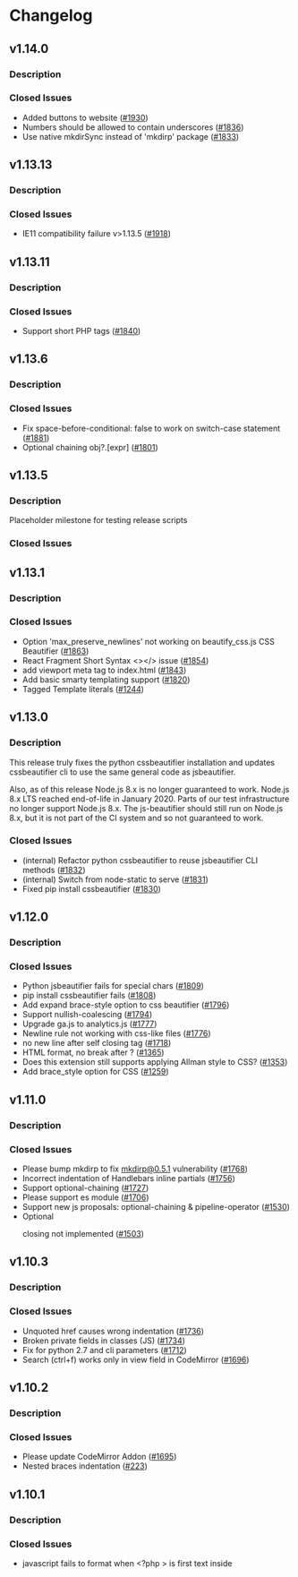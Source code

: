# Changelog
## v1.14.0

### Description


### Closed Issues
* Added buttons to website ([#1930](https://github.com/beautify-web/js-beautify/pull/1930))
* Numbers should be allowed to contain underscores ([#1836](https://github.com/beautify-web/js-beautify/issues/1836))
* Use native mkdirSync instead of 'mkdirp' package ([#1833](https://github.com/beautify-web/js-beautify/pull/1833))


## v1.13.13

### Description


### Closed Issues
* IE11 compatibility failure v>1.13.5 ([#1918](https://github.com/beautify-web/js-beautify/issues/1918))


## v1.13.11

### Description


### Closed Issues
* Support short PHP tags ([#1840](https://github.com/beautify-web/js-beautify/issues/1840))


## v1.13.6

### Description


### Closed Issues
* Fix space-before-conditional: false to work on switch-case statement ([#1881](https://github.com/beautify-web/js-beautify/pull/1881))
* Optional chaining obj?.[expr] ([#1801](https://github.com/beautify-web/js-beautify/issues/1801))


## v1.13.5

### Description
Placeholder milestone for testing release scripts

### Closed Issues


## v1.13.1

### Description


### Closed Issues
* Option 'max_preserve_newlines' not working on beautify_css.js CSS Beautifier ([#1863](https://github.com/beautify-web/js-beautify/issues/1863))
* React Fragment Short Syntax <></> issue ([#1854](https://github.com/beautify-web/js-beautify/issues/1854))
* add  viewport meta tag to index.html ([#1843](https://github.com/beautify-web/js-beautify/pull/1843))
* Add basic smarty templating support ([#1820](https://github.com/beautify-web/js-beautify/issues/1820))
* Tagged Template literals ([#1244](https://github.com/beautify-web/js-beautify/issues/1244))


## v1.13.0

### Description
This release truly fixes the python cssbeautifier installation and updates cssbeautifier cli to use the same general code as jsbeautifier. 

Also, as of this release Node.js 8.x is no longer guaranteed to work. Node.js 8.x LTS reached end-of-life in January 2020. 
Parts of our test infrastructure no longer support Node.js 8.x. The js-beautifier should still run on Node.js 8.x, but it is not part of the CI system and so not guaranteed to work. 


### Closed Issues
* (internal) Refactor python cssbeautifier to reuse jsbeautifier CLI methods ([#1832](https://github.com/beautify-web/js-beautify/pull/1832))
* (internal) Switch from node-static to serve ([#1831](https://github.com/beautify-web/js-beautify/pull/1831))
* Fixed pip install cssbeautifier ([#1830](https://github.com/beautify-web/js-beautify/pull/1830))


## v1.12.0

### Description


### Closed Issues
* Python jsbeautifier fails for special chars ([#1809](https://github.com/beautify-web/js-beautify/issues/1809))
* pip install cssbeautifier fails ([#1808](https://github.com/beautify-web/js-beautify/issues/1808))
* Add expand brace-style option to css beautifier ([#1796](https://github.com/beautify-web/js-beautify/pull/1796))
* Support nullish-coalescing ([#1794](https://github.com/beautify-web/js-beautify/issues/1794))
* Upgrade ga.js to analytics.js ([#1777](https://github.com/beautify-web/js-beautify/issues/1777))
* Newline rule not working with css-like files ([#1776](https://github.com/beautify-web/js-beautify/issues/1776))
* no new line after self closing tag ([#1718](https://github.com/beautify-web/js-beautify/issues/1718))
* HTML format, no break after <label>? ([#1365](https://github.com/beautify-web/js-beautify/issues/1365))
* Does this extension still supports applying Allman style to CSS? ([#1353](https://github.com/beautify-web/js-beautify/issues/1353))
* Add brace_style option for CSS ([#1259](https://github.com/beautify-web/js-beautify/issues/1259))


## v1.11.0

### Description


### Closed Issues
* Please bump mkdirp to fix mkdirp@0.5.1 vulnerability ([#1768](https://github.com/beautify-web/js-beautify/issues/1768))
* Incorrect indentation of Handlebars inline partials ([#1756](https://github.com/beautify-web/js-beautify/issues/1756))
* Support optional-chaining ([#1727](https://github.com/beautify-web/js-beautify/issues/1727))
* Please support es module ([#1706](https://github.com/beautify-web/js-beautify/issues/1706))
* Support new js proposals: optional-chaining & pipeline-operator ([#1530](https://github.com/beautify-web/js-beautify/issues/1530))
* Optional <p> closing not implemented ([#1503](https://github.com/beautify-web/js-beautify/issues/1503))


## v1.10.3

### Description


### Closed Issues
* Unquoted href causes wrong indentation ([#1736](https://github.com/beautify-web/js-beautify/issues/1736))
* Broken private fields in classes (JS) ([#1734](https://github.com/beautify-web/js-beautify/issues/1734))
* Fix for python 2.7 and cli parameters ([#1712](https://github.com/beautify-web/js-beautify/pull/1712))
* Search (ctrl+f) works only in view field in CodeMirror ([#1696](https://github.com/beautify-web/js-beautify/issues/1696))


## v1.10.2

### Description


### Closed Issues
* Please update CodeMirror Addon ([#1695](https://github.com/beautify-web/js-beautify/issues/1695))
* Nested braces indentation ([#223](https://github.com/beautify-web/js-beautify/issues/223))


## v1.10.1

### Description


### Closed Issues
* javascript fails to format when <?php > is first text inside <script> tag ([#1687](https://github.com/beautify-web/js-beautify/issues/1687))
* 414 Request-URI Too Large ([#1640](https://github.com/beautify-web/js-beautify/issues/1640))


## v1.10.0

### Description
# Description
* Added `templating` setting to control when template languages are recognized.  All languages are off by default in Javascript and on by default in HTML. 
* Thanks to @HanabishiRecca, @averydev, @kalbasit, @asteinha  for contributions

https://github.com/beautify-web/js-beautify/compare/v1.9.1...v1.10.0



### Closed Issues
* beautifying scss selector with colon in it adds space ([#1667](https://github.com/beautify-web/js-beautify/issues/1667))
* Javascript multiline comments duplicates ([#1663](https://github.com/beautify-web/js-beautify/issues/1663))
* Tokenizer crashes if the input terminates with a dot character. ([#1658](https://github.com/beautify-web/js-beautify/issues/1658))
* stop reformatting valid css \\! into invalid \\ ! ([#1656](https://github.com/beautify-web/js-beautify/pull/1656))
* wrong indent for unclosed <? - need to support disabling templating ([#1647](https://github.com/beautify-web/js-beautify/issues/1647))
* Beautify inserts space before exclamation mark in comment <!-- in css <style> ([#1641](https://github.com/beautify-web/js-beautify/issues/1641))
* 'less' mixins parameter formatting problem ([#1582](https://github.com/beautify-web/js-beautify/issues/1582))
* Change css tests to use 4 space indenting instead of tabs ([#1527](https://github.com/beautify-web/js-beautify/issues/1527))
* Braces after case get pushed onto new line ([#1357](https://github.com/beautify-web/js-beautify/issues/1357))
* Extra space in pseudo-elements and pseudo-classes selectors ([#1233](https://github.com/beautify-web/js-beautify/issues/1233))
* LESS formatting - mixins with multiple variables ([#1018](https://github.com/beautify-web/js-beautify/issues/1018))
* Bug in less format ([#842](https://github.com/beautify-web/js-beautify/issues/842))


## v1.9.1

### Description


### Closed Issues
* nested table not beautified correctly ([#1649](https://github.com/beautify-web/js-beautify/issues/1649))
* Add an option to preserve indentation on empty lines ([#1322](https://github.com/beautify-web/js-beautify/issues/1322))


## v1.9.0

### Description
# Description
* Fixed Tab indenting - when tabs indenting enabled, they are used universally.  Also, tab size customizable: 8-space tabs would mean each tab is treated as 8 spaces. (#1294, #1551) 
* Accurate line wrapping - Layout always wraps when line length exceed specified column, unless wrapping would not reduce line length. (#284, #1238)
* Improved Template handling in HTML - Go, Django, Handlebars, ERB/EJS/ASP, PHP (still only handlebars indenting) (#881, #1602, #1620)
* Improved Template handling in Javascript - ERB/EJS/ASP, PHP (no indenting, no Django or Handlebars due to potential syntax conflicts for curly braces) (#1377)
* Fixed indenting of mustache inverted conditionals (#1623 @e2tha-e)
* Fixed indenting for HTML tags with option end tags (#1213)

https://github.com/beautify-web/js-beautify/compare/v1.8.9...v1.9.0



### Closed Issues
* Incorrect indentation of `^` inverted section tags in Handlebars/Mustache code ([#1623](https://github.com/beautify-web/js-beautify/issues/1623))
* PHP In HTML Attributes ([#1620](https://github.com/beautify-web/js-beautify/issues/1620))
* DeanEdward python unpacker offset problem ([#1616](https://github.com/beautify-web/js-beautify/issues/1616))
* CLI on Windows doesn't accept -f - for stdin? ([#1609](https://github.com/beautify-web/js-beautify/issues/1609))
* HTML type attribute breaks JavaScript beautification? ([#1606](https://github.com/beautify-web/js-beautify/issues/1606))
* Use of global MODE before declaration caused uglify problem ([#1604](https://github.com/beautify-web/js-beautify/issues/1604))
* When building html tags using Mustache variables, extra whitespace is added after opening arrow ([#1602](https://github.com/beautify-web/js-beautify/issues/1602))
* <script type="text/html">isnot abled to be beautified ([#1591](https://github.com/beautify-web/js-beautify/issues/1591))
* _get_full_indent undefined ([#1590](https://github.com/beautify-web/js-beautify/issues/1590))
* Website "autodetect" setting doesn't distinguish css vs javascript ([#1565](https://github.com/beautify-web/js-beautify/issues/1565))
* Add setting to keep HTML tag text content unformatted or ignore custom delimiters ([#1560](https://github.com/beautify-web/js-beautify/issues/1560))
* HTML auto formatting using spaces instead of tabs ([#1551](https://github.com/beautify-web/js-beautify/issues/1551))
* Unclosed single quote in php tag causes formatting changes which break php code ([#1377](https://github.com/beautify-web/js-beautify/issues/1377))
* Using tabs when wrapping attributes and wrapping if needed ([#1294](https://github.com/beautify-web/js-beautify/issues/1294))
* HTML --wrap-attributes doesn't respect --wrap-line-length ([#1238](https://github.com/beautify-web/js-beautify/issues/1238))
* Bad indent level(HTML) ([#1213](https://github.com/beautify-web/js-beautify/issues/1213))
* js-beautify produces invalid code for variables with Unicode escape sequences ([#1211](https://github.com/beautify-web/js-beautify/issues/1211))
* support vuejs ([#1154](https://github.com/beautify-web/js-beautify/issues/1154))
* Go templates in HTML ([#881](https://github.com/beautify-web/js-beautify/issues/881))
* Better behavior for javascript --wrap-line-length ([#284](https://github.com/beautify-web/js-beautify/issues/284))


## v1.8.9

### Description


### Closed Issues
* Won't run from CLI - bad option name `files` ([#1583](https://github.com/beautify-web/js-beautify/issues/1583))
* in the .vue file `space_after_anon_function` is invalid ([#1425](https://github.com/beautify-web/js-beautify/issues/1425))
* Add function default_options() to beautifier.js ([#1364](https://github.com/beautify-web/js-beautify/issues/1364))
* fix: Missing space before function parentheses ? ([#1077](https://github.com/beautify-web/js-beautify/issues/1077))
* Support globs in CLI ([#787](https://github.com/beautify-web/js-beautify/issues/787))


## v1.8.8

### Description


### Closed Issues
*  async function in object wrong indentation ([#1573](https://github.com/beautify-web/js-beautify/issues/1573))


## v1.8.7

### Description


### Closed Issues
* Add tests for html  `indent_scripts` option ([#1518](https://github.com/beautify-web/js-beautify/issues/1518))
* Support dynamic import ([#1197](https://github.com/beautify-web/js-beautify/issues/1197))
* HTML: add an option to preserve manual wrapping of attributes ([#1125](https://github.com/beautify-web/js-beautify/issues/1125))
* js-beautify adds a space between # and include ([#1114](https://github.com/beautify-web/js-beautify/issues/1114))
* space_after_anon_function doesn't work with anon async functions ([#1034](https://github.com/beautify-web/js-beautify/issues/1034))
* Space before function arguments (space-after-function) (space-after-named-function) ([#608](https://github.com/beautify-web/js-beautify/issues/608))


## v1.8.6

### Description
Beautifier has moved to https://beautifier.io

### Closed Issues
* JS beautify break the angular compile ([#1544](https://github.com/beautify-web/js-beautify/issues/1544))
* base64 string is broken with v1.8.4 ([#1535](https://github.com/beautify-web/js-beautify/issues/1535))
* Bookmarklet becomes totally useless ([#1408](https://github.com/beautify-web/js-beautify/issues/1408))
* HTTPS ([#1399](https://github.com/beautify-web/js-beautify/issues/1399))
* Beautify breaks when js starts with space followed by multi-line comment ([#789](https://github.com/beautify-web/js-beautify/issues/789))


## v1.8.4

### Description
Broader adoption of 1.8.x revealed a few more high priority fixes


### Closed Issues
* Multiple newlines added between empty textarea and "unformatted" inline elements  ([#1534](https://github.com/beautify-web/js-beautify/issues/1534))
* unindent_chained_methods broken ([#1533](https://github.com/beautify-web/js-beautify/issues/1533))


## v1.8.3

### Description


### Closed Issues
* Missing Bower Assets ([#1521](https://github.com/beautify-web/js-beautify/issues/1521))
* Javascript ternary breaked with `await` ([#1519](https://github.com/beautify-web/js-beautify/issues/1519))
* Object property indented after `await` ([#1517](https://github.com/beautify-web/js-beautify/issues/1517))
* Handlebars formatting problems ([#870](https://github.com/beautify-web/js-beautify/issues/870))
* beautify.js doesn't have indent_level option ([#724](https://github.com/beautify-web/js-beautify/issues/724))


## v1.8.1

### Description


### Closed Issues
* Why npm is a dependency? ([#1516](https://github.com/beautify-web/js-beautify/issues/1516))
* indent_inner_html not working in v1.8.0 ([#1514](https://github.com/beautify-web/js-beautify/issues/1514))


## v1.8.0

### Description
Massive set of fixes and improvements.

Thanks to contributors: @cheerypick, @swan46, @MacKLess, @Elrendio, @madman-bob, @amanda-bot, @Hirse, @aeschli, and many more.

Special thanks to @astronomersiva and @garretwilson for finding key bugs in the RC releases,
and to @MacKLess for driving down the open bug count with tons of regression tests.

Highlights:

* CSS: `newline_between_rules` support for nested rules - CSS/SASS/SCSS/LESS  (@MacKLess)
* CSS: @import support in CSS (@MacKLess)
* HTML: inline element support (@madman-bob)
* HTML: `wrap_attributes` setting `align-multiple` (@cheerypick)
* HTML: optional close tags do not over indent - li, tr, etc.
* HTML: Improved line wrapping in HTML - still not fully correct
* HTML: 10x performance improvement in HTML beautifier
* JS: ES6 BigInt support (@thejoshwolfe)
* JS: ES6 Dynamic import support 
* CSS: :hover for @extend formatting (@MacKLess)
* HTML: Incorrect line wrapping issue (@andreyvolokitin)
* JS: Javascript ++ Operator Indentation (@Elrendio)
* JS: Better packer handling in Python (@swan46)





### Closed Issues
* list items of nested lists get indented backwards ([#1501](https://github.com/beautify-web/js-beautify/issues/1501))
* Make beautifier auto-convert options with dashes into underscores ([#1497](https://github.com/beautify-web/js-beautify/issues/1497))
* ReferenceError: token is not defined ([#1496](https://github.com/beautify-web/js-beautify/issues/1496))
* Publish v1.8.0 ([#1495](https://github.com/beautify-web/js-beautify/issues/1495))
* still probem #1439 / #1337 ([#1491](https://github.com/beautify-web/js-beautify/issues/1491))
* Duplicating HTML Code Nested In PHP ([#1483](https://github.com/beautify-web/js-beautify/issues/1483))
* Handlebars - `if` tags are broken when using helper with `textarea` ([#1482](https://github.com/beautify-web/js-beautify/issues/1482))
* TypeError: Cannot read property '1' of null ([#1481](https://github.com/beautify-web/js-beautify/issues/1481))
* Space in Self Closing Tag Issue ([#1478](https://github.com/beautify-web/js-beautify/issues/1478))
* Weird Formatting in VSCode ([#1475](https://github.com/beautify-web/js-beautify/issues/1475))
* Indent with tab issue on website ([#1470](https://github.com/beautify-web/js-beautify/issues/1470))
* Contents of hbs tags are converted to lowercase ([#1464](https://github.com/beautify-web/js-beautify/issues/1464))
* HTML tags are indented wrongly when attributes are present ([#1462](https://github.com/beautify-web/js-beautify/issues/1462))
* hbs tags are stripped when there is a comment below or inline ([#1461](https://github.com/beautify-web/js-beautify/issues/1461))
* Spaces added to handlebars with '=' ([#1460](https://github.com/beautify-web/js-beautify/issues/1460))
* jsbeautifier.org don't works ([#1445](https://github.com/beautify-web/js-beautify/issues/1445))
* Commenting code and then beautifying removes line breaks ([#1440](https://github.com/beautify-web/js-beautify/issues/1440))
* Less: Where is my space? ([#1411](https://github.com/beautify-web/js-beautify/issues/1411))
* No newline after @import ([#1406](https://github.com/beautify-web/js-beautify/issues/1406))
* "html.format.wrapAttributes": "force-aligned" adds empty line on long attributes ([#1403](https://github.com/beautify-web/js-beautify/issues/1403))
* HTML: wrap_line_length is handled incorrectly ([#1401](https://github.com/beautify-web/js-beautify/issues/1401))
* js-beautify is breaking code by adding space after import ([#1393](https://github.com/beautify-web/js-beautify/issues/1393))
* JS-Beautify should format XML tags inside HTML files ([#1383](https://github.com/beautify-web/js-beautify/issues/1383))
* python unpacker can not handle if radix given as [] and not as a number ([#1381](https://github.com/beautify-web/js-beautify/issues/1381))
* unindent_chained_methods breaks indentation for if statements without brackets  ([#1378](https://github.com/beautify-web/js-beautify/issues/1378))
* function parameters merged into single line when starting with ! or [ ([#1374](https://github.com/beautify-web/js-beautify/issues/1374))
* CSS selector issue (header > div[class~="div-all"]) in SCSS file ([#1373](https://github.com/beautify-web/js-beautify/issues/1373))
* Add "Create Issue for Unexpected Output" button to website ([#1371](https://github.com/beautify-web/js-beautify/issues/1371))
* Add combobox to control type of beautification ([#1370](https://github.com/beautify-web/js-beautify/issues/1370))
* Add Options textbox to website for debugging ([#1369](https://github.com/beautify-web/js-beautify/issues/1369))
* Python version fails to properly beautify packed code ([#1367](https://github.com/beautify-web/js-beautify/issues/1367))
* preserve-newline doesn't work for text blocks inside tags ([#1352](https://github.com/beautify-web/js-beautify/issues/1352))
* How to keep comments on their own lines after formating ([#1348](https://github.com/beautify-web/js-beautify/issues/1348))
* Beautification of Multiline PHP ([#1346](https://github.com/beautify-web/js-beautify/issues/1346))
* Beautification of PHP with echo short tags ([#1339](https://github.com/beautify-web/js-beautify/issues/1339))
* <button> with force-expand-multiline formatting bug ([#1335](https://github.com/beautify-web/js-beautify/issues/1335))
* js-beautify 1.7.5 breaks some correct JS code when run with -X ([#1334](https://github.com/beautify-web/js-beautify/issues/1334))
* URGENT: @extend with :hover, :focus and so on... ([#1331](https://github.com/beautify-web/js-beautify/issues/1331))
* JSBeautify options for programmatic use? ([#1327](https://github.com/beautify-web/js-beautify/issues/1327))
* js-beautify: fix handling for --eol and --outfile ([#1315](https://github.com/beautify-web/js-beautify/pull/1315))
* Note that `gsort` is GNU sort ([#1314](https://github.com/beautify-web/js-beautify/issues/1314))
* `pip` doesn't use same version as `/usr/bin/env python` ([#1312](https://github.com/beautify-web/js-beautify/issues/1312))
* Negative numbers removes newlines in arrays ([#1288](https://github.com/beautify-web/js-beautify/issues/1288))
* Wrap and align html attributes when line reaches wrap-line-length ([#1285](https://github.com/beautify-web/js-beautify/issues/1285))
* Javascript ++ Operator get wrong indent ([#1283](https://github.com/beautify-web/js-beautify/issues/1283))
* Generate js-beautify executable properly on windows when installed from PIP ([#1266](https://github.com/beautify-web/js-beautify/issues/1266))
* Add or preserve empty line between nested SCSS rules ([#1258](https://github.com/beautify-web/js-beautify/issues/1258))
* Create beta channel for releases ([#1255](https://github.com/beautify-web/js-beautify/issues/1255))
* Add install tests for packages ([#1254](https://github.com/beautify-web/js-beautify/issues/1254))
* Formatting slow when line wrap is set ([#1231](https://github.com/beautify-web/js-beautify/issues/1231))
* [!true && ...] Negated expressions in an array get collapsed into a single line ([#1229](https://github.com/beautify-web/js-beautify/issues/1229))
* await import(...) ([#1228](https://github.com/beautify-web/js-beautify/issues/1228))
* The result of "Format document" is weird of certain HTML content. ([#1223](https://github.com/beautify-web/js-beautify/issues/1223))
* (next_tag || "").match is not a function ([#1202](https://github.com/beautify-web/js-beautify/issues/1202))
* html.format.wrapAttributes on handlebars template ([#1199](https://github.com/beautify-web/js-beautify/issues/1199))
* Don't indent unclosed HTML tags containing server directives "<@" ([#1193](https://github.com/beautify-web/js-beautify/issues/1193))
* `force-expand-multiline` doesn't work as expected ([#1186](https://github.com/beautify-web/js-beautify/issues/1186))
* HTML text content formatted incorrectly ([#1184](https://github.com/beautify-web/js-beautify/issues/1184))
* Content deleted when formatting with indent_handlebars: true ([#1174](https://github.com/beautify-web/js-beautify/issues/1174))
* Nested span tags not indenting properly ([#1167](https://github.com/beautify-web/js-beautify/issues/1167))
* SCSS Comment Issue ([#1165](https://github.com/beautify-web/js-beautify/issues/1165))
* Less function parameters are wrapped unexpected ([#1156](https://github.com/beautify-web/js-beautify/issues/1156))
* Support underscore templates ([#1130](https://github.com/beautify-web/js-beautify/issues/1130))
* html-bar/handlebar {{else if}} block is indented ([#1123](https://github.com/beautify-web/js-beautify/issues/1123))
* Wrap line length, first line not correct  ([#1122](https://github.com/beautify-web/js-beautify/issues/1122))
* TypeError: Cannot read property 'replace' of undefined ([#1120](https://github.com/beautify-web/js-beautify/issues/1120))
* Strange behaviours of formatting for double spans ([#1113](https://github.com/beautify-web/js-beautify/issues/1113))
* Missing space between "else" and "if". ([#1107](https://github.com/beautify-web/js-beautify/issues/1107))
* invalid indentation for html code ([#1098](https://github.com/beautify-web/js-beautify/issues/1098))
* HTML "select" tags have too much indentation ([#1097](https://github.com/beautify-web/js-beautify/issues/1097))
* Formatting breaks apart unquoted attribute ([#1094](https://github.com/beautify-web/js-beautify/issues/1094))
* HTML formatting wraps ending block tag for no reason with nested inline elements ([#1041](https://github.com/beautify-web/js-beautify/issues/1041))
* Ignore expressions in handlebars tags. ([#1040](https://github.com/beautify-web/js-beautify/issues/1040))
* not correctly joining lines for HTML ([#1033](https://github.com/beautify-web/js-beautify/issues/1033))
* Fails to format SVG files properly ([#1027](https://github.com/beautify-web/js-beautify/issues/1027))
* Template tags with new lines in them ([#1016](https://github.com/beautify-web/js-beautify/issues/1016))
* Span tags do not re-indent correctly ([#1010](https://github.com/beautify-web/js-beautify/issues/1010))
* Error in --eol processing in python ([#987](https://github.com/beautify-web/js-beautify/issues/987))
* Extra space added when quote is present ([#943](https://github.com/beautify-web/js-beautify/issues/943))
* weird formatting for HTML5 <tr> ([#882](https://github.com/beautify-web/js-beautify/issues/882))
* Respect non-breaking spaces ([#869](https://github.com/beautify-web/js-beautify/issues/869))
* Media Queries style issue ([#863](https://github.com/beautify-web/js-beautify/issues/863))
* Weird Beautify Style? ([#857](https://github.com/beautify-web/js-beautify/issues/857))
* "unformatted" paradigm broken, "unformatted" and "inline" are not the same ([#841](https://github.com/beautify-web/js-beautify/issues/841))
* Increment/Decrement Operator on object property extra indent on subsequent line ([#814](https://github.com/beautify-web/js-beautify/issues/814))
* Inconsistence of "newline_between_rules" with @import or @media ([#769](https://github.com/beautify-web/js-beautify/issues/769))
* Unexpected line break in "-1" ([#740](https://github.com/beautify-web/js-beautify/issues/740))
* Blank line before and after CSS / JS comments ([#736](https://github.com/beautify-web/js-beautify/issues/736))
* newline_between_rules support for Sass (enhancement) ([#657](https://github.com/beautify-web/js-beautify/issues/657))
* CSS comment spacing disregards `newline_between_rules`, `selector_separator_newline` ([#645](https://github.com/beautify-web/js-beautify/issues/645))
* HTML: wrap_line_length may produce buggy spaces ([#607](https://github.com/beautify-web/js-beautify/issues/607))
* Wrong code formatting using Handlebars ([#576](https://github.com/beautify-web/js-beautify/issues/576))
* option to ignore section or line in html ([#575](https://github.com/beautify-web/js-beautify/issues/575))
* Tokenize html before beautifying ([#546](https://github.com/beautify-web/js-beautify/issues/546))
* Extra newline is inserted after the comment line instead of before it ([#531](https://github.com/beautify-web/js-beautify/issues/531))
* html-beautify's max_preserve_newlines preserves one new line too much ([#517](https://github.com/beautify-web/js-beautify/issues/517))
* Disable/Skip HTML single-line comment  ([#426](https://github.com/beautify-web/js-beautify/issues/426))
* Add tests for various javascript dependency loading libraries ([#360](https://github.com/beautify-web/js-beautify/issues/360))
* Formatting of @import broken ([#358](https://github.com/beautify-web/js-beautify/issues/358))
* newline removal seems not to work properly (in sublime text 3 on xp pro sp3) ([#348](https://github.com/beautify-web/js-beautify/issues/348))


## v1.7.5

### Description


### Closed Issues
* Strict mode: js_source_text is not defined [CSS] ([#1286](https://github.com/beautify-web/js-beautify/issues/1286))
* Made brace_style option more inclusive ([#1277](https://github.com/beautify-web/js-beautify/pull/1277))
* White space before"!important" tag missing in CSS beautify ([#1273](https://github.com/beautify-web/js-beautify/issues/1273))


## v1.7.4

### Description
Thanks @cejast for contributing!

### Closed Issues
* Whitespace after ES7 `async` keyword for arrow functions ([#896](https://github.com/beautify-web/js-beautify/issues/896))


## v1.7.3

### Description
* Fixed broken installs

Lessons learned:
* Don't publish and go to bed.
* I thought I had sufficient test coverage and I did not. Tests will be implemented to protect against this before the next release (#1254).
* Also, this break highlights the need to create a beta channel for releases and a way to request feedback on beta releases (#1255).
* The project has been maintained by mostly one person over the past year or so, with some additions by other individuals. This break also highlights the need for this project to have a few more people who have the ability address issues/emergencies (#1256).
* Many projects do not not lock or even limit their version dependencies.  Those that do often use `^x.x.x` instead of `~x.x.x`.  Consider switching to making major version updates under more circumstances to limit risk to dependent projects.  (#1257)


### Closed Issues
* Version 1.7.0 fail to install through pip ([#1250](https://github.com/beautify-web/js-beautify/issues/1250))
* Installing js-beautify fails ([#1247](https://github.com/beautify-web/js-beautify/issues/1247))


## v1.7.0

### Description


### Closed Issues
* undindent-chained-methods option. Resolves #482 ([#1240](https://github.com/beautify-web/js-beautify/pull/1240))
* Add test and tools folder to npmignore ([#1239](https://github.com/beautify-web/js-beautify/issues/1239))
* incorrect new-line insertion after "yield" ([#1206](https://github.com/beautify-web/js-beautify/issues/1206))
* Do not modify built-in objects ([#1205](https://github.com/beautify-web/js-beautify/issues/1205))
* Fix label checking incorrect box when clicked ([#1169](https://github.com/beautify-web/js-beautify/pull/1169))
* Webpack ([#1149](https://github.com/beautify-web/js-beautify/pull/1149))
* daisy-chain indentation leads to over-indentation ([#482](https://github.com/beautify-web/js-beautify/issues/482))


## v1.6.12

### Description


### Closed Issues
* CSS: Preserve Newlines ([#537](https://github.com/beautify-web/js-beautify/issues/537))


## v1.6.11

### Description
Reverted #1117 - Preserve newlines broken

### Closed Issues
* On beautify, new line before next CSS selector ([#1142](https://github.com/beautify-web/js-beautify/issues/1142))


## v1.6.10

### Description
Added `preserver_newlines` to css beautifier

### Closed Issues


## v1.6.9

### Description
* Fixed html formatting issue with attribute wrap (Thanks, @HookyQR!)
* Fixed python package publishing


### Closed Issues
* Wrong HTML beautification starting with v1.6.5 ([#1115](https://github.com/beautify-web/js-beautify/issues/1115))
* Ignore linebreak when meet handlebar ([#1104](https://github.com/beautify-web/js-beautify/pull/1104))
* Lines are not un-indented correctly when attributes are wrapped ([#1103](https://github.com/beautify-web/js-beautify/issues/1103))
* force-aligned is not aligned when indenting with tabs ([#1102](https://github.com/beautify-web/js-beautify/issues/1102))
* Python package fails to publish  ([#1101](https://github.com/beautify-web/js-beautify/issues/1101))
* Explaination of 'operator_position' is absent from README.md ([#1047](https://github.com/beautify-web/js-beautify/issues/1047))


## v1.6.8

### Description
* Fixed a batch of comment and semicolon-less code bugs


### Closed Issues
* Incorrect indentation after loop with comment ([#1090](https://github.com/beautify-web/js-beautify/issues/1090))
* Extra newline is inserted after beautifying code with anonymous function ([#1085](https://github.com/beautify-web/js-beautify/issues/1085))
* end brace with next comment line make bad indent ([#1043](https://github.com/beautify-web/js-beautify/issues/1043))
* Javascript comment in last line doesn't beautify well ([#964](https://github.com/beautify-web/js-beautify/issues/964))
* indent doesn't work with comment (jsdoc) ([#913](https://github.com/beautify-web/js-beautify/issues/913))
* Wrong indentation, when new line between chained methods ([#892](https://github.com/beautify-web/js-beautify/issues/892))
* Comments in a non-semicolon style have extra indent ([#815](https://github.com/beautify-web/js-beautify/issues/815))
* [bug] Incorrect indentation due to commented line(s) following a function call with a function argument. ([#713](https://github.com/beautify-web/js-beautify/issues/713))
* Wrong indent formatting ([#569](https://github.com/beautify-web/js-beautify/issues/569))


## v1.6.7

### Description
Added `content_unformatted` option (Thanks @arai-a)

### Closed Issues
* HTML pre code indentation ([#928](https://github.com/beautify-web/js-beautify/issues/928))
* Beautify script/style tags but ignore their inner JS/CSS content ([#906](https://github.com/beautify-web/js-beautify/issues/906))


## v1.6.6

### Description
* Added support for editorconfig from stdin
* Added js-beautify to cdnjs
* Fixed CRLF to LF for HTML and CSS on windows
* Added inheritance/overriding to config format (Thanks @DaniGuardiola and @HookyQR)
* Added `force-align` to `wrap-attributes` (Thanks @Lukinos)
* Added `force-expand-multiline` to `wrap-attributes` (Thanks @tobias-zucali)
* Added `preserve-inline` as independent brace setting (Thanks @Coburn37)
* Fixed handlebars with angle-braces (Thanks @mmsqe)



### Closed Issues
* Wrong indentation for comment after nested unbraced control constructs ([#1079](https://github.com/beautify-web/js-beautify/issues/1079))
* Should prefer breaking the line after operator ? instead of before operator < ([#1073](https://github.com/beautify-web/js-beautify/issues/1073))
* New option "force-expand-multiline" for "wrap_attributes" ([#1070](https://github.com/beautify-web/js-beautify/pull/1070))
* Breaks if html file starts with comment ([#1068](https://github.com/beautify-web/js-beautify/issues/1068))
* collapse-preserve-inline restricts users to collapse brace_style ([#1057](https://github.com/beautify-web/js-beautify/issues/1057))
* Parsing failure on numbers with "e" ([#1054](https://github.com/beautify-web/js-beautify/issues/1054))
* Issue with Browser Instructions ([#1053](https://github.com/beautify-web/js-beautify/issues/1053))
* Add preserve inline function for expand style braces ([#1052](https://github.com/beautify-web/js-beautify/issues/1052))
* Update years in LICENSE ([#1038](https://github.com/beautify-web/js-beautify/issues/1038))
* JS. Switch with template literals. Unexpected indentation. ([#1030](https://github.com/beautify-web/js-beautify/issues/1030))
* The object with spread object formatted not correctly ([#1023](https://github.com/beautify-web/js-beautify/issues/1023))
* Bad output generator function in class ([#1013](https://github.com/beautify-web/js-beautify/issues/1013))
* Support editorconfig for stdin ([#1012](https://github.com/beautify-web/js-beautify/issues/1012))
* Publish to cdnjs ([#992](https://github.com/beautify-web/js-beautify/issues/992))
* breaks if handlebars comments contain handlebars tags ([#930](https://github.com/beautify-web/js-beautify/issues/930))
* Using jsbeautifyrc is broken ([#929](https://github.com/beautify-web/js-beautify/issues/929))
* Option to put HTML attributes on their own lines, aligned ([#916](https://github.com/beautify-web/js-beautify/issues/916))
* Erroneously changes CRLF to LF on Windows in HTML and CSS ([#899](https://github.com/beautify-web/js-beautify/issues/899))
* Weird space in {get } vs { normal } ([#888](https://github.com/beautify-web/js-beautify/issues/888))
* Bad for-of formatting with constant Array ([#875](https://github.com/beautify-web/js-beautify/issues/875))
* Problems with filter property in css and scss ([#755](https://github.com/beautify-web/js-beautify/issues/755))
* Add "collapse-one-line" option for non-collapse brace styles  ([#487](https://github.com/beautify-web/js-beautify/issues/487))


## v1.6.4

### Description
* Fixed JSX multi-line root element handling 
* Fixed CSS Combinator spacing (NOTE: use `space_around_combinator` option)
* Fixed (more) CSS pseudo-class and pseudo-element selectors (Thanks @Konamiman!)
* Fixed Shorthand generator functions and `yield*` (Thanks @jgeurts!)
* Added EditorConfig support (Thanks @ethanluoyc!)
* Added indent_body_inner_html and indent_head_inner_html (Thanks @spontaliku-softaria!)
* Added js-beautify to https://cdn.rawgit.com (Thanks @zxqfox)





### Closed Issues
* css-beautify sibling combinator space issue ([#1001](https://github.com/beautify-web/js-beautify/issues/1001))
* Bug: Breaks when the source code it found an unclosed multiline comment. ([#996](https://github.com/beautify-web/js-beautify/issues/996))
* CSS: Preserve white space before pseudo-class and pseudo-element selectors ([#985](https://github.com/beautify-web/js-beautify/pull/985))
* Spelling error in token definition ([#984](https://github.com/beautify-web/js-beautify/issues/984))
* collapse-preserve-inline does not preserve simple, single line ("return") statements ([#982](https://github.com/beautify-web/js-beautify/issues/982))
* Publish the library via cdn ([#971](https://github.com/beautify-web/js-beautify/issues/971))
* Bug with css calc() function ([#957](https://github.com/beautify-web/js-beautify/issues/957))
* &:first-of-type:not(:last-child) when prettified insert erroneous white character ([#952](https://github.com/beautify-web/js-beautify/issues/952))
* Shorthand generator functions are formatting strangely ([#941](https://github.com/beautify-web/js-beautify/issues/941))
* Add handlebars support on cli for html ([#935](https://github.com/beautify-web/js-beautify/pull/935))
* Do not put a space within `yield*` generator functions. ([#920](https://github.com/beautify-web/js-beautify/issues/920))
* Possible to add an indent_inner_inner_html option? (Prevent indenting second-level tags) ([#917](https://github.com/beautify-web/js-beautify/issues/917))
* Messing up jsx formatting multi-line attribute ([#914](https://github.com/beautify-web/js-beautify/issues/914))
* Bug report: Closing 'body' tag isn't formatted correctly ([#900](https://github.com/beautify-web/js-beautify/issues/900))
* { throw … } not working with collapse-preserve-inline ([#898](https://github.com/beautify-web/js-beautify/issues/898))
* ES6 concise method not propely indented ([#889](https://github.com/beautify-web/js-beautify/issues/889))
* CSS beautify changing symantics ([#883](https://github.com/beautify-web/js-beautify/issues/883))
* Dojo unsupported script types. ([#874](https://github.com/beautify-web/js-beautify/issues/874))
* Readme version comment  ([#868](https://github.com/beautify-web/js-beautify/issues/868))
* Extra space after pseudo-elements within :not() ([#618](https://github.com/beautify-web/js-beautify/issues/618))
* space in media queries after colon &: selectors ([#565](https://github.com/beautify-web/js-beautify/issues/565))
* Integrating editor config ([#551](https://github.com/beautify-web/js-beautify/issues/551))
* Preserve short expressions/statements on single line ([#338](https://github.com/beautify-web/js-beautify/issues/338))


## v1.6.3

### Description
Bug fixes

### Closed Issues
* CLI broken when output path is not set ([#933](https://github.com/beautify-web/js-beautify/issues/933))
* huge memory leak ([#909](https://github.com/beautify-web/js-beautify/issues/909))
* don't print unpacking errors on stdout (python) ([#884](https://github.com/beautify-web/js-beautify/pull/884))
* Fix incomplete list of non-positionable operators (python lib) ([#878](https://github.com/beautify-web/js-beautify/pull/878))
* Fix Issue #844 ([#873](https://github.com/beautify-web/js-beautify/pull/873))
* assignment exponentiation operator ([#864](https://github.com/beautify-web/js-beautify/issues/864))
* Bug in Less mixins ([#844](https://github.com/beautify-web/js-beautify/issues/844))
* Can't Nest Conditionals ([#680](https://github.com/beautify-web/js-beautify/issues/680))
* ternary operations ([#670](https://github.com/beautify-web/js-beautify/issues/670))
* Support newline before logical or ternary operator ([#605](https://github.com/beautify-web/js-beautify/issues/605))
* Provide config files for format and linting ([#336](https://github.com/beautify-web/js-beautify/issues/336))


## v1.6.2

### Description


### Closed Issues
* Add missing 'collapse-preserve-inline' option to js module ([#861](https://github.com/beautify-web/js-beautify/pull/861))


## v1.6.1

### Description
Fixes for regressions found in 1.6.0


### Closed Issues
* Inconsistent formatting for arrays of objects ([#860](https://github.com/beautify-web/js-beautify/issues/860))
* Publish v1.6.1 ([#859](https://github.com/beautify-web/js-beautify/issues/859))
* Space added to "from++" due to ES6 keyword  ([#858](https://github.com/beautify-web/js-beautify/issues/858))
* Changelog generator doesn't sort versions above 9 right ([#778](https://github.com/beautify-web/js-beautify/issues/778))
* space-after-anon-function not applied to object properties ([#761](https://github.com/beautify-web/js-beautify/issues/761))
* Separating 'input' elements adds whitespace ([#580](https://github.com/beautify-web/js-beautify/issues/580))
* Inline Format ([#572](https://github.com/beautify-web/js-beautify/issues/572))
* Preserve attributes line break in HTML ([#455](https://github.com/beautify-web/js-beautify/issues/455))
* Multiline Array ([#406](https://github.com/beautify-web/js-beautify/issues/406))


## v1.6.0

### Description
* Inline/short object and json preservation (all rejoice!)
* ES6 annotations, module import/export, arrow functions, concise methods, and more
* JSX spread attributes
* HTML wrap attributes, inline element fixes, doctype and php fixes
* Test framework hardening
* Windows build fixed and covered by appveyor continuous integration



### Closed Issues
* Individual tests pollute options object ([#855](https://github.com/beautify-web/js-beautify/issues/855))
* Object attribute assigned fat arrow function with implicit return of a ternary causes next line to indent ([#854](https://github.com/beautify-web/js-beautify/issues/854))
* Treat php tags as single in html ([#850](https://github.com/beautify-web/js-beautify/pull/850))
* Read piped input by default ([#849](https://github.com/beautify-web/js-beautify/pull/849))
* Replace makefile dependency with bash script ([#848](https://github.com/beautify-web/js-beautify/pull/848))
* list of HTML inline elements incomplete; wraps inappropriately ([#840](https://github.com/beautify-web/js-beautify/issues/840))
* Beautifying bracket-less if/elses ([#838](https://github.com/beautify-web/js-beautify/issues/838))
* <col> elements within a <colgroup> are getting indented incorrectly ([#836](https://github.com/beautify-web/js-beautify/issues/836))
* single attribute breaks jsx beautification ([#834](https://github.com/beautify-web/js-beautify/issues/834))
* Improve Python packaging ([#831](https://github.com/beautify-web/js-beautify/pull/831))
* Erroneously changes CRLF to LF on Windows. ([#829](https://github.com/beautify-web/js-beautify/issues/829))
* Can't deal with XHTML5 ([#828](https://github.com/beautify-web/js-beautify/issues/828))
* HTML after PHP is indented ([#826](https://github.com/beautify-web/js-beautify/issues/826))
* exponentiation operator ([#825](https://github.com/beautify-web/js-beautify/issues/825))
* Add support for script type "application/ld+json" ([#821](https://github.com/beautify-web/js-beautify/issues/821))
* package.json: Remove "preferGlobal" option ([#820](https://github.com/beautify-web/js-beautify/pull/820))
* Don't use array.indexOf() to support legacy browsers ([#816](https://github.com/beautify-web/js-beautify/pull/816))
* ES6 Object Shortand Indenting Weirdly Sometimes ([#810](https://github.com/beautify-web/js-beautify/issues/810))
* Implicit Return Function on New Line not Preserved ([#806](https://github.com/beautify-web/js-beautify/issues/806))
* Misformating "0b" Binary Strings ([#803](https://github.com/beautify-web/js-beautify/issues/803))
* Beautifier breaks ES6 nested template strings ([#797](https://github.com/beautify-web/js-beautify/issues/797))
* Misformating "0o" Octal Strings ([#792](https://github.com/beautify-web/js-beautify/issues/792))
* Do not use hardcoded directory for tests ([#788](https://github.com/beautify-web/js-beautify/pull/788))
* Handlebars {{else}} tag not given a newline ([#784](https://github.com/beautify-web/js-beautify/issues/784))
* Wrong indentation for XML header (<?xml version="1.0"?>) ([#783](https://github.com/beautify-web/js-beautify/issues/783))
* is_whitespace for loop incrementing wrong variable ([#777](https://github.com/beautify-web/js-beautify/pull/777))
* Newline is inserted after comment with comma_first ([#775](https://github.com/beautify-web/js-beautify/issues/775))
* Cannot copy more than 1000 characters out of CodeMirror buffer ([#768](https://github.com/beautify-web/js-beautify/issues/768))
* Missing 'var' in beautify-html.js; breaks strict mode ([#763](https://github.com/beautify-web/js-beautify/issues/763))
* Fix typo in the example javascript code of index.html ([#753](https://github.com/beautify-web/js-beautify/pull/753))
* Prevent incorrect wrapping of return statements. ([#751](https://github.com/beautify-web/js-beautify/pull/751))
* `js-beautify -X` breaks code with jsx spread attributes ([#734](https://github.com/beautify-web/js-beautify/issues/734))
* Unhelpful error when .jsbeautifyrc has invalid json ([#728](https://github.com/beautify-web/js-beautify/issues/728))
* Support for ES7 decorators ([#685](https://github.com/beautify-web/js-beautify/issues/685))
* Don't wrap XML declaration (or processing instructions) ([#683](https://github.com/beautify-web/js-beautify/pull/683))
* JSX/JS: Single field objects should not expand ([#674](https://github.com/beautify-web/js-beautify/issues/674))
* ES6 Module Loading Object Destructuring newlines ([#668](https://github.com/beautify-web/js-beautify/issues/668))
* Beautifying css tears @media in two lines, adds spaces in names with hyphens ([#656](https://github.com/beautify-web/js-beautify/issues/656))
* ES6 concise method not propely indented ([#647](https://github.com/beautify-web/js-beautify/issues/647))
* Extra newline inserted with `wrap_attributes` set to "force" ([#641](https://github.com/beautify-web/js-beautify/issues/641))
* `wrap_attributes` ignores `wrap_attributes_indent_size` and `wrap_line_length` when set to "auto" ([#640](https://github.com/beautify-web/js-beautify/issues/640))
* Error building on Windows ([#638](https://github.com/beautify-web/js-beautify/issues/638))
* Mixed shorthand function with arrow function in object literal is mis-formatted ([#602](https://github.com/beautify-web/js-beautify/issues/602))
* Space does not let save using "&:" ([#594](https://github.com/beautify-web/js-beautify/issues/594))
* Indenting is broken in some cases ([#578](https://github.com/beautify-web/js-beautify/issues/578))
* modified cli.js so that it can read from piped input by default ([#558](https://github.com/beautify-web/js-beautify/pull/558))
* Update release process instructions ([#543](https://github.com/beautify-web/js-beautify/issues/543))
* Publish v1.6.0 ([#542](https://github.com/beautify-web/js-beautify/issues/542))
* es6 destructuring ([#511](https://github.com/beautify-web/js-beautify/issues/511))
* NPM js-beautify: different treatment of "-" in command line ([#390](https://github.com/beautify-web/js-beautify/issues/390))
* Newline inserted after ES6 module import/export ([#382](https://github.com/beautify-web/js-beautify/issues/382))
* Option to preserve or inline "short objects" on a single line ([#315](https://github.com/beautify-web/js-beautify/issues/315))
* Format json in line ([#114](https://github.com/beautify-web/js-beautify/issues/114))


## v1.5.10

### Description
Hotfix for directives
Version jump due to release script tweaks


### Closed Issues
* Preserve directive doesn't work as intended ([#723](https://github.com/beautify-web/js-beautify/issues/723))


## v1.5.7

### Description
* Beautifier does not break PHP and Underscore.js templates
* Fix for SCSS pseudo classes and intperpolation/mixins
* Alternative Newline Characters in CSS and HTML
* Preserve formatting or completely ignore section of javascript using comments


### Closed Issues
* Support for legacy JavaScript versions (e.g. WSH+JScript & Co) ([#720](https://github.com/beautify-web/js-beautify/pull/720))
* Is \\n hard coded into CSS Beautifier logic? ([#715](https://github.com/beautify-web/js-beautify/issues/715))
* Spaces and linebreaks after # and around { } messing up interpolation/mixins (SASS/SCSS) ([#689](https://github.com/beautify-web/js-beautify/issues/689))
* Calls to functions get completely messed up in Sass (*.scss) ([#675](https://github.com/beautify-web/js-beautify/issues/675))
* No new line after selector in scss files ([#666](https://github.com/beautify-web/js-beautify/issues/666))
* using html-beautify on handlebars template deletes unclosed tag if on second line ([#623](https://github.com/beautify-web/js-beautify/issues/623))
* more Extra space after scss pseudo classes ([#557](https://github.com/beautify-web/js-beautify/issues/557))
* Unnecessary spaces in PHP code ([#490](https://github.com/beautify-web/js-beautify/issues/490))
* Some underscore.js template tags are broken ([#417](https://github.com/beautify-web/js-beautify/issues/417))
* Selective ignore using comments (feature request) ([#384](https://github.com/beautify-web/js-beautify/issues/384))


## v1.5.6

### Description
* JSX support!
* Alternative Newline Characters
* CSS and JS comment formatting fixes 
* General bug fixing


### Closed Issues
* Fix tokenizer's bracket pairs' open stack ([#693](https://github.com/beautify-web/js-beautify/pull/693))
* Indentation is incorrect for HTML5 void tag <source> ([#692](https://github.com/beautify-web/js-beautify/issues/692))
* Line wrapping breaks at the wrong place when the line is indented. ([#691](https://github.com/beautify-web/js-beautify/issues/691))
* Publish v1.5.6 ([#687](https://github.com/beautify-web/js-beautify/issues/687))
* Replace existing file fails using python beautifier ([#686](https://github.com/beautify-web/js-beautify/issues/686))
* Pseudo-classes formatted incorrectly and inconsistently with @page ([#661](https://github.com/beautify-web/js-beautify/issues/661))
* doc: add end_with_newline option ([#650](https://github.com/beautify-web/js-beautify/pull/650))
* Improve support for xml parts of jsx (React) => spaces, spread attributes and nested objects break the process ([#646](https://github.com/beautify-web/js-beautify/issues/646))
* html-beautify formats handlebars comments but does not format html comments ([#635](https://github.com/beautify-web/js-beautify/issues/635))
* Support for ES7 async ([#630](https://github.com/beautify-web/js-beautify/issues/630))
* css beautify adding an extra newline after a comment line in a css block ([#609](https://github.com/beautify-web/js-beautify/issues/609))
* No option to "Indent with tabs" for HTML files ([#587](https://github.com/beautify-web/js-beautify/issues/587))
* Function body is indented when followed by a comment ([#583](https://github.com/beautify-web/js-beautify/issues/583))
* JSX support ([#425](https://github.com/beautify-web/js-beautify/issues/425))
* Alternative Newline Characters ([#260](https://github.com/beautify-web/js-beautify/issues/260))


## v1.5.5

### Description
* Initial implementation of comma-first formatting - Diff-friendly literals!
* CSS: Add newline between rules
* LESS: improved function parameter formatting
* HTML: options for wrapping attributes
* General bug fixing

### Closed Issues
* Add GUI support for `--indent-inner-html`. ([#633](https://github.com/beautify-web/js-beautify/pull/633))
* Publish v1.5.5 ([#629](https://github.com/beautify-web/js-beautify/issues/629))
* CSS: Updating the documentation for the 'newline_between_rules' ([#615](https://github.com/beautify-web/js-beautify/pull/615))
* Equal Sign Removed from Filter Properties Alpha Opacity Assignment ([#599](https://github.com/beautify-web/js-beautify/issues/599))
* Keep trailing spaces on comments ([#598](https://github.com/beautify-web/js-beautify/issues/598))
* only print the file names of changed files ([#597](https://github.com/beautify-web/js-beautify/issues/597))
*  CSS: support add newline between rules ([#574](https://github.com/beautify-web/js-beautify/pull/574))
* elem[array]++ changes to elem[array] ++ inserting unnecessary gap ([#570](https://github.com/beautify-web/js-beautify/issues/570))
* add support to less functions paramters braces ([#568](https://github.com/beautify-web/js-beautify/pull/568))
* selector_separator_newline: true for Sass doesn't work ([#563](https://github.com/beautify-web/js-beautify/issues/563))
* yield statements are being beautified to their own newlines since 1.5.2 ([#560](https://github.com/beautify-web/js-beautify/issues/560))
* HTML beautifier inserts extra newline into `<li>`s ending with `<code>` ([#524](https://github.com/beautify-web/js-beautify/issues/524))
* Add wrap_attributes option ([#476](https://github.com/beautify-web/js-beautify/issues/476))
* Add or preserve empty line between CSS rules ([#467](https://github.com/beautify-web/js-beautify/issues/467))
* Support comma first style of variable declaration ([#245](https://github.com/beautify-web/js-beautify/issues/245))


## v1.5.4

### Description
* Fix for LESS/CSS pseudo/classes
* Fix for HTML img tag spaces

https://github.com/beautify-web/js-beautify/compare/v1.5.3...v1.5.4

### Closed Issues
* TypeScript oddly formatted with 1.5.3 ([#552](https://github.com/beautify-web/js-beautify/issues/552))
* HTML beautifier inserts double spaces between adjacent tags ([#525](https://github.com/beautify-web/js-beautify/issues/525))
* Keep space in font rule ([#491](https://github.com/beautify-web/js-beautify/issues/491))
* [Brackets plug in] Space after </a> disappears ([#454](https://github.com/beautify-web/js-beautify/issues/454))
* Support nested pseudo-classes and parent reference (LESS) ([#427](https://github.com/beautify-web/js-beautify/pull/427))
* Alternate approach: preserve single spacing and treat img as inline element ([#415](https://github.com/beautify-web/js-beautify/pull/415))


## v1.5.3

### Description
* High priority bug fixes
* Major fixes to css-beautifier to not blow up LESS/SCSS
* Lower priority bug fixes that were very ugly

https://github.com/beautify-web/js-beautify/compare/v1.5.2...v1.5.3

### Closed Issues
* [TypeError: Cannot read property 'type' of undefined] ([#548](https://github.com/beautify-web/js-beautify/issues/548))
* Bug with RegExp ([#547](https://github.com/beautify-web/js-beautify/issues/547))
* Odd behaviour on less ([#520](https://github.com/beautify-web/js-beautify/issues/520))
* css beauitify ([#506](https://github.com/beautify-web/js-beautify/issues/506))
* Extra space after scss pseudo classes. ([#500](https://github.com/beautify-web/js-beautify/issues/500))
* Generates invalid scss when formatting ampersand selectors ([#498](https://github.com/beautify-web/js-beautify/issues/498))
* bad formatting of .less files using @variable or &:hover syntax ([#489](https://github.com/beautify-web/js-beautify/issues/489))
* Incorrect beautifying of CSS comment including an url. ([#466](https://github.com/beautify-web/js-beautify/issues/466))
* Handle SASS parent reference &: ([#414](https://github.com/beautify-web/js-beautify/issues/414))
* Js-beautify breaking selectors in less code.  ([#410](https://github.com/beautify-web/js-beautify/issues/410))
* Problem with "content" ([#364](https://github.com/beautify-web/js-beautify/issues/364))
* Space gets inserted between function and paren for function in Define  ([#313](https://github.com/beautify-web/js-beautify/issues/313))
* beautify-html returns null on broken html ([#301](https://github.com/beautify-web/js-beautify/issues/301))
* Indentation of functions inside conditionals not passing jslint ([#298](https://github.com/beautify-web/js-beautify/issues/298))


## v1.5.2

### Description
* Improved indenting for statements, array, variable declaration, "Starless" block-comments
* Support for bitwise-not, yield, get, set, let, const, generator functions
* Reserved words can be used as object property names
* Added options: space_after_anon_function, end-with-newline
* Properly tokenize Numbers (including decimals and exponents)
* Do not break "x++ + y"
* function declaration inside array behaves the same as in expression
* Close String literals at newline
* Support handlebar syntax 
* Check `<script>` "type"-attribute
* Allow `<style>` and `<script>` tags to be unformatted
* Port css nesting fix to python
* Fix python six dependency
* Initial very cursory support for ES6 module, export, and import 

https://github.com/beautify-web/js-beautify/compare/v1.5.1...v1.5.2

### Closed Issues
* Allow custom elements to be unformatted ([#540](https://github.com/beautify-web/js-beautify/pull/540))
* Need option to ignore brace style ([#538](https://github.com/beautify-web/js-beautify/issues/538))
* Refactor to Output and OutputLine classes ([#536](https://github.com/beautify-web/js-beautify/pull/536))
* Recognize ObjectLiteral on open brace ([#535](https://github.com/beautify-web/js-beautify/pull/535))
* Refactor to fully tokenize before formatting ([#530](https://github.com/beautify-web/js-beautify/pull/530))
* Cleanup checked in six.py file ([#527](https://github.com/beautify-web/js-beautify/pull/527))
* Changelog.md? ([#526](https://github.com/beautify-web/js-beautify/issues/526))
* New line added between each css declaration ([#523](https://github.com/beautify-web/js-beautify/issues/523))
* Kendo Template scripts get messed up! ([#516](https://github.com/beautify-web/js-beautify/issues/516))
* SyntaxError: Unexpected token ++ ([#514](https://github.com/beautify-web/js-beautify/issues/514))
* space appears before open square bracket when the object name is "set" ([#508](https://github.com/beautify-web/js-beautify/issues/508))
* Unclosed string problem ([#505](https://github.com/beautify-web/js-beautify/issues/505))
* "--n" and "++n" are not indented like "n--" and "n++" are... ([#495](https://github.com/beautify-web/js-beautify/issues/495))
* Allow `<style>` and `<script>` tags to be unformatted ([#494](https://github.com/beautify-web/js-beautify/pull/494))
* Preserve new line at end of file ([#492](https://github.com/beautify-web/js-beautify/issues/492))
* Line wraps breaking numbers (causes syntax error) ([#488](https://github.com/beautify-web/js-beautify/issues/488))
* jsBeautify acts differently when handling different kinds of function expressions ([#485](https://github.com/beautify-web/js-beautify/issues/485))
* AttributeError: 'NoneType' object has no attribute 'groups' ([#479](https://github.com/beautify-web/js-beautify/issues/479))
* installation doco for python need update -- pip install six? ([#478](https://github.com/beautify-web/js-beautify/issues/478))
* Move einars/js-beautify to beautify-web/js-beautify ([#475](https://github.com/beautify-web/js-beautify/issues/475))
* Bring back space_after_anon_function ([#474](https://github.com/beautify-web/js-beautify/pull/474))
* fix for #453, Incompatible handlebar syntax ([#468](https://github.com/beautify-web/js-beautify/pull/468))
* Python: missing explicit dependency on "six" package ([#465](https://github.com/beautify-web/js-beautify/issues/465))
* function declaration inside array, adds extra line.  ([#464](https://github.com/beautify-web/js-beautify/issues/464))
* [es6] yield a array ([#458](https://github.com/beautify-web/js-beautify/issues/458))
* Publish v1.5.2 ([#452](https://github.com/beautify-web/js-beautify/issues/452))
* Port css colon character fix to python  ([#446](https://github.com/beautify-web/js-beautify/issues/446))
* Cannot declare object literal properties with unquoted reserved words ([#440](https://github.com/beautify-web/js-beautify/issues/440))
* Do not put a space within `function*` generator functions. ([#428](https://github.com/beautify-web/js-beautify/issues/428))
* beautification of "nth-child" css fails csslint ([#418](https://github.com/beautify-web/js-beautify/issues/418))
* comment breaks indent ([#413](https://github.com/beautify-web/js-beautify/issues/413))
* AngularJS inline templates are being corrupted! ([#385](https://github.com/beautify-web/js-beautify/issues/385))
* Beautify HTML: Setting inline JS and CSS to stay unformatted ([#383](https://github.com/beautify-web/js-beautify/issues/383))
* Spaces in function definition ([#372](https://github.com/beautify-web/js-beautify/issues/372))
* Chained code indents break at comment lines ([#314](https://github.com/beautify-web/js-beautify/issues/314))
* Handling of newlines around if/else/if statements ([#311](https://github.com/beautify-web/js-beautify/issues/311))
* Tags in javascript are being destroyed ([#117](https://github.com/beautify-web/js-beautify/issues/117))



